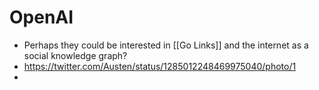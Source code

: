# OpenAI
- Perhaps they could be interested in [[Go Links]] and the internet as a social knowledge graph?
- https://twitter.com/Austen/status/1285012248469975040/photo/1
- 
